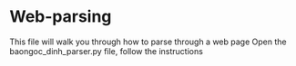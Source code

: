 # Web-parsing
This file will walk you through how to parse through a web page
Open the baongoc_dinh_parser.py file, follow the instructions

